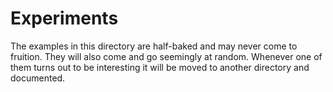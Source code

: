 # Experiments

The examples in this directory are half-baked and may never come to fruition.
They will also come and go seemingly at random. Whenever one of them turns
out to be interesting it will be moved to another directory and documented.
